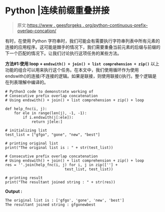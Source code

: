 # Python |连续前缀重叠拼接

> 原文:[https://www . geesforgeks . org/python-continuous-prefix-overlap-concation/](https://www.geeksforgeeks.org/python-consecutive-prefix-overlap-concatenation/)

有时，在使用 Python 字符串时，我们可能会有需要执行字符串列表中所有元素的连接的应用程序。这可能是棘手的情况下，我们需要重叠当前元素的后缀与前缀的下一个匹配的情况下。让我们讨论执行这项任务的某些方法。

**方法#1:使用 loop + `endswith() + join() + list comprehension + zip()`**
以上功能的组合可以用来执行这个任务。在本文中，我们使用循环作为使用 endswith()的连接/不连接的逻辑。如果是联接，则使用联接()执行。整个逻辑是在列表理解中编译的。

```
# Python3 code to demonstrate working of 
# Consecutive prefix overlap concatenation
# Using endswith() + join() + list comprehension + zip() + loop

def help_fnc(i, j):
    for ele in range(len(j), -1, -1):
        if i.endswith(j[:ele]):
            return j[ele:]

# initializing list
test_list = ["gfgo", "gone", "new", "best"]

# printing original list
print("The original list is : " + str(test_list))

# Consecutive prefix overlap concatenation
# Using endswith() + join() + list comprehension + zip() + loop
res = ''.join(help_fnc(i, j) for i, j in zip([''] + 
                           test_list, test_list))

# printing result 
print("The resultant joined string : " + str(res)) 
```

**Output :**

```
The original list is : ['gfgo', 'gone', 'new', 'best']
The resultant joined string : gfgonewbest

```